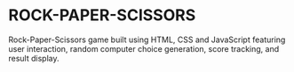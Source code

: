 # ROCK-PAPER-SCISSORS

Rock-Paper-Scissors game built using HTML, CSS and JavaScript featuring user interaction, random computer choice generation, score tracking, and result display. 
